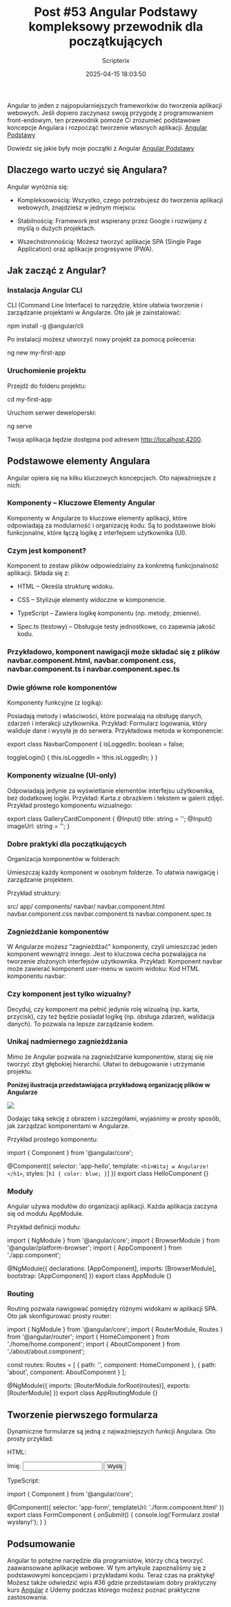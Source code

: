 ﻿---
title: "Post #53 Angular Podstawy kompleksowy przewodnik dla początkujących"
date: 2025-04-15 18:03:50
author: Scripterix
slug: post-53-angular-podstawy-kompleksowy-przewodnik-dla-poczatkujacych
post_id: 981
categories:
  - "Design Hub"
  - "Wyzwanie"
tags:
  - "angular"
  - "angular-podstawy"
  - "programming"
  - "tools"
original_url: "https://opengateweb.com/posts/post-53-angular-podstawy-kompleksowy-przewodnik-dla-poczatkujacych/"
---

Angular to jeden z najpopularniejszych frameworków do tworzenia aplikacji webowych. Jeśli dopiero zaczynasz swoją przygodę z programowaniem front-endowym, ten przewodnik pomoże Ci zrozumieć podstawowe koncepcje Angulara i rozpocząć tworzenie własnych aplikacji. [Angular Podstawy](https://opengateweb.com/posts/post-4-ng/)

Dowiedz się jakie były moje początki z Angular [Angular Podstawy](https://opengateweb.com/posts/post-4-ng/)

## Dlaczego warto uczyć się Angulara?

Angular wyróżnia się:

- Kompleksowością: Wszystko, czego potrzebujesz do tworzenia aplikacji webowych, znajdziesz w jednym miejscu.

- Stabilnością: Framework jest wspierany przez Google i rozwijany z myślą o dużych projektach.

- Wszechstronnością: Możesz tworzyć aplikacje SPA (Single Page Application) oraz aplikacje progresywne (PWA).

## Jak zacząć z Angular?

### Instalacja Angular CLI

CLI (Command Line Interface) to narzędzie, które ułatwia tworzenie i zarządzanie projektami w Angularze. Oto jak je zainstalować:

npm install -g @angular/cli

Po instalacji możesz utworzyć nowy projekt za pomocą polecenia:

ng new my-first-app

### Uruchomienie projektu

Przejdź do folderu projektu:

cd my-first-app

Uruchom serwer deweloperski:

ng serve

Twoja aplikacja będzie dostępna pod adresem [http://localhost:4200](http://localhost:4200/).

## Podstawowe elementy Angulara

Angular opiera się na kilku kluczowych koncepcjach. Oto najważniejsze z nich:

### Komponenty – Kluczowe Elementy Angular

Komponenty w Angularze to kluczowe elementy aplikacji, które odpowiadają za modularność i organizację kodu. Są to podstawowe bloki funkcjonalne, które łączą logikę z interfejsem użytkownika (UI).

### Czym jest komponent?

Komponent to zestaw plików odpowiedzialny za konkretną funkcjonalność aplikacji. Składa się z:

- HTML – Określa strukturę widoku.

- CSS – Stylizuje elementy widoczne w komponencie.

- TypeScript – Zawiera logikę komponentu (np. metody, zmienne).

- Spec.ts (testowy) – Obsługuje testy jednostkowe, co zapewnia jakość kodu.

### Przykładowo, komponent nawigacji może składać się z plików navbar.component.html, navbar.component.css, navbar.component.ts i navbar.component.spec.ts

### Dwie główne role komponentów

Komponenty funkcyjne (z logiką):

Posiadają metody i właściwości, które pozwalają na obsługę danych, zdarzeń i interakcji użytkownika. Przykład: Formularz logowania, który waliduje dane i wysyła je do serwera. Przykładowa metoda w komponencie:

export class NavbarComponent {
  isLoggedIn: boolean = false;

  toggleLogin() {
    this.isLoggedIn = !this.isLoggedIn;
  }
}

### Komponenty wizualne (UI-only)

Odpowiadają jedynie za wyświetlanie elementów interfejsu użytkownika, bez dodatkowej logiki. Przykład: Karta z obrazkiem i tekstem w galerii zdjęć. Przykład prostego komponentu wizualnego:

export class GalleryCardComponent {
  @Input() title: string = '';
  @Input() imageUrl: string = '';
}

### Dobre praktyki dla początkujących

Organizacja komponentów w folderach:

Umieszczaj każdy komponent w osobnym folderze. To ułatwia nawigację i zarządzanie projektem.

Przykład struktury:

src/
  app/
    components/
      navbar/
        navbar.component.html
        navbar.component.css
        navbar.component.ts
        navbar.component.spec.ts

### Zagnieżdżanie komponentów

W Angularze możesz "zagnieżdżać" komponenty, czyli umieszczać jeden komponent wewnątrz innego. Jest to kluczowa cecha pozwalająca na tworzenie złożonych interfejsów użytkownika. Przykład: Komponent navbar może zawierać komponent user-menu w swoim widoku: Kod HTML komponentu navbar:

<nav class="navbar">
  <app-user-menu></app-user-menu>
</nav>

### Czy komponent jest tylko wizualny?

Decyduj, czy komponent ma pełnić jedynie rolę wizualną (np. karta, przycisk), czy też będzie posiadał logikę (np. obsługa zdarzeń, walidacja danych). To pozwala na lepsze zarządzanie kodem.

### Unikaj nadmiernego zagnieżdżania

Mimo że Angular pozwala na zagnieżdżanie komponentów, staraj się nie tworzyć zbyt głębokiej hierarchii. Ułatwi to debugowanie i utrzymanie projektu.

**Poniżej ilustracja przedstawiająca przykładową organizację plików w Angularze** 

![](https://opengateweb.com/wp-content/uploads/2025/04/angular-components-podstawy-1340x702.png)

Dodając taką sekcję z obrazem i szczegółami, wyjaśnimy w prosty sposób, jak zarządzać komponentami w Angularze.

Przykład prostego komponentu:

import { Component } from '@angular/core';

@Component({
  selector: 'app-hello',
  template: `<h1>Witaj w Angularze!</h1>`,
  styles: [`h1 { color: blue; }`]
})
export class HelloComponent {}

### Moduły

Angular używa modułów do organizacji aplikacji. Każda aplikacja zaczyna się od modułu AppModule.

Przykład definicji modułu:

import { NgModule } from '@angular/core';
import { BrowserModule } from '@angular/platform-browser';
import { AppComponent } from './app.component';

@NgModule({
  declarations: [AppComponent],
  imports: [BrowserModule],
  bootstrap: [AppComponent]
})
export class AppModule {}

### Routing

Routing pozwala nawigować pomiędzy różnymi widokami w aplikacji SPA. Oto jak skonfigurować prosty router:

import { NgModule } from '@angular/core';
import { RouterModule, Routes } from '@angular/router';
import { HomeComponent } from './home/home.component';
import { AboutComponent } from './about/about.component';

const routes: Routes = [
  { path: '', component: HomeComponent },
  { path: 'about', component: AboutComponent }
];

@NgModule({
  imports: [RouterModule.forRoot(routes)],
  exports: [RouterModule]
})
export class AppRoutingModule {}

## Tworzenie pierwszego formularza

Dynamiczne formularze są jedną z najważniejszych funkcji Angulara. Oto prosty przykład:

HTML:

<form (ngSubmit)="onSubmit()" #form="ngForm">
  <label for="name">Imię:</label>
  <input type="text" id="name" name="name" ngModel required>
  <button type="submit" [disabled]="!form.valid">Wyślij</button>
</form>

TypeScript:

import { Component } from '@angular/core';

@Component({
  selector: 'app-form',
  templateUrl: './form.component.html'
})
export class FormComponent {
  onSubmit() {
    console.log('Formularz został wysłany!');
  }
}

## Podsumowanie

Angular to potężne narzędzie dla programistów, którzy chcą tworzyć zaawansowane aplikacje webowe. W tym artykule zapoznaliśmy się z podstawowymi koncepcjami i przykładami kodu. Teraz czas na praktykę! Możesz także odwiedzić wpis #36 gdzie przedstawiam dobry praktyczny kurs [Angular](https://opengateweb.com/posts/36-angular-academid/) z Udemy podczas którego możesz poznać praktyczne zastosowania.
